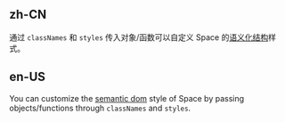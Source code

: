 ## zh-CN

通过 `classNames` 和 `styles` 传入对象/函数可以自定义 Space 的[语义化结构](#semantic-dom)样式。

## en-US

You can customize the [semantic dom](#semantic-dom) style of Space by passing objects/functions through `classNames` and `styles`.
